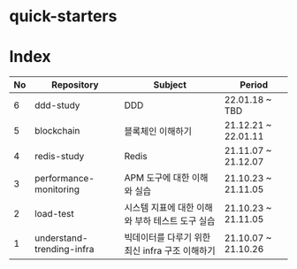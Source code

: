 # quick-starters

# Index
|No|Repository|Subject|Period|
|---|------|---|---|
|6|ddd-study|DDD|22.01.18 ~ TBD|
|5|blockchain|블록체인 이해하기|21.12.21 ~ 22.01.11|
|4|redis-study|Redis|21.11.07 ~ 21.12.07|
|3|performance-monitoring|APM 도구에 대한 이해와 실습|21.10.23 ~ 21.11.05|
|2|load-test|시스템 지표에 대한 이해와 부하 테스트 도구 실습|21.10.23 ~ 21.11.05|
|1|understand-trending-infra|빅데이터를 다루기 위한 최신 infra 구조 이해하기|21.10.07 ~ 21.10.26|
